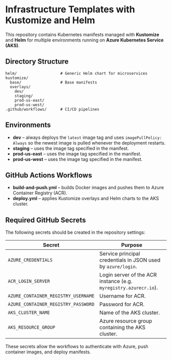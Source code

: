 # Infrastructure Templates with Kustomize and Helm

This repository contains Kubernetes manifests managed with **Kustomize** and **Helm** for multiple environments running on **Azure Kubernetes Service (AKS)**.

## Directory Structure

```
helm/                   # Generic Helm chart for microservices
kustomize/
  base/                 # Base manifests
  overlays/
    dev/
    staging/
    prod-us-east/
    prod-us-west/
.github/workflows/      # CI/CD pipelines
```

## Environments

- **dev** – always deploys the `latest` image tag and uses `imagePullPolicy: Always` so the newest image is pulled whenever the deployment restarts.
- **staging** – uses the image tag specified in the manifest.
- **prod-us-east** – uses the image tag specified in the manifest.
- **prod-us-west** – uses the image tag specified in the manifest.

## GitHub Actions Workflows

- **build-and-push.yml** – builds Docker images and pushes them to Azure Container Registry (ACR).
- **deploy.yml** – applies Kustomize overlays and Helm charts to the AKS cluster.

## Required GitHub Secrets

The following secrets should be created in the repository settings:

| Secret | Purpose |
| ------ | ------- |
| `AZURE_CREDENTIALS` | Service principal credentials in JSON used by `azure/login`. |
| `ACR_LOGIN_SERVER` | Login server of the ACR instance (e.g. `myregistry.azurecr.io`). |
| `AZURE_CONTAINER_REGISTRY_USERNAME` | Username for ACR. |
| `AZURE_CONTAINER_REGISTRY_PASSWORD` | Password for ACR. |
| `AKS_CLUSTER_NAME` | Name of the AKS cluster. |
| `AKS_RESOURCE_GROUP` | Azure resource group containing the AKS cluster. |

These secrets allow the workflows to authenticate with Azure, push container images, and deploy manifests.

